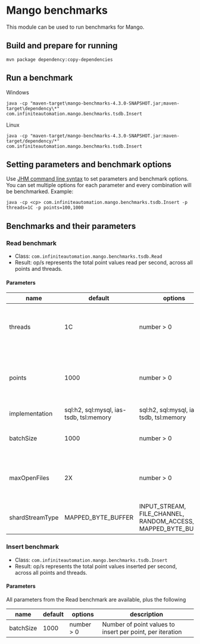 # Mango benchmarks
This module can be used to run benchmarks for Mango.

## Build and prepare for running
`mvn package dependency:copy-dependencies`

## Run a benchmark
Windows

```shell
java -cp "maven-target\mango-benchmarks-4.3.0-SNAPSHOT.jar;maven-target\dependency\*" com.infiniteautomation.mango.benchmarks.tsdb.Insert
```

Linux

```shell
java -cp "maven-target/mango-benchmarks-4.3.0-SNAPSHOT.jar:maven-target/dependency/*" com.infiniteautomation.mango.benchmarks.tsdb.Insert
```

## Setting parameters and benchmark options

Use [JHM command line syntax](https://github.com/guozheng/jmh-tutorial/blob/master/README.md) to set parameters and benchmark options.
You can set multiple options for each parameter and every combination will be benchmarked.
Example:

```shell
java -cp <cp> com.infiniteautomation.mango.benchmarks.tsdb.Insert -p threads=1C -p points=100,1000
```

## Benchmarks and their parameters

### Read benchmark

* Class: `com.infiniteautomation.mango.benchmarks.tsdb.Read`
* Result: op/s represents the total point values read per second, across all points and threads.

#### Parameters

name | default | options | description
--- | --- | --- | ---
threads | 1C | number > 0 | Number of threads writing to TSDB, use "C" suffix to multiply by number of CPU cores
points | 1000 | number > 0 | Total number of data points, split between threads, use "C" suffix to multiply by number of CPU cores
implementation | sql:h2, sql:mysql, ias-tsdb, tsl:memory | sql:h2, sql:mysql, ias-tsdb, tsl:memory | PointValueDao implementation
batchSize | 1000 | number > 0 | Number of point values to read per point, per iteration
maxOpenFiles | 2X | number > 0 | IasTsdb max open files setting, use "X" suffix to multiply by number of points
shardStreamType | MAPPED_BYTE_BUFFER | INPUT_STREAM, FILE_CHANNEL, RANDOM_ACCESS_FILE, MAPPED_BYTE_BUFFER | IasTsdb shardStreamType setting

### Insert benchmark

* Class: `com.infiniteautomation.mango.benchmarks.tsdb.Insert`
* Result: op/s represents the total point values inserted per second, across all points and threads.

#### Parameters

All parameters from the Read benchmark are available, plus the following

name | default | options | description
--- | --- | --- | ---
batchSize | 1000 | number > 0 | Number of point values to insert per point, per iteration
